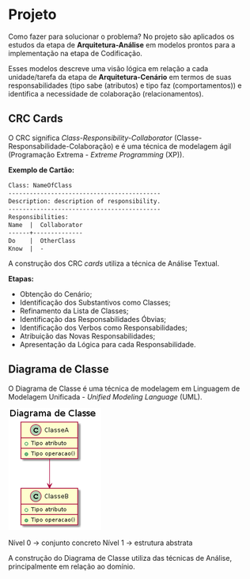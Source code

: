 # Projeto

Como fazer para solucionar o problema? No projeto são aplicados os estudos da etapa de **Arquitetura-Análise** em modelos prontos para a implementação na etapa de Codificação.

Esses modelos descreve uma visão lógica em relação a cada unidade/tarefa da etapa de **Arquitetura-Cenário** em termos de suas responsabilidades (tipo sabe (atributos) e tipo faz (comportamentos)) e identifica a necessidade de colaboração (relacionamentos).

## CRC Cards

O CRC significa _Class-Responsibility-Collaborator_ \(Classe-Responsabilidade-Colaboração\) e é uma técnica de modelagem ágil \(Programação Extrema - _Extreme Programming_ \(XP\)\).

**Exemplo de Cartão:**

```
Class: NameOfClass
-------------------------------------------
Description: description of responsibility.
-------------------------------------------
Responsibilities:
Name  |  Collaborator
------+--------------
Do    |  OtherClass
Know  |  -
```

A construção dos CRC _cards_ utiliza a técnica de Análise Textual.

**Etapas:**

* Obtenção do Cenário;
* Identificação dos Substantivos como Classes;
* Refinamento da Lista de Classes;
* Identificação das Responsabilidades Óbvias;
* Identificação dos Verbos como Responsabilidades;
* Atribuição das Novas Responsabilidades;
* Apresentação da Lógica para cada Responsabilidade.

## Diagrama de Classe

O Diagrama de Classe é uma técnica de modelagem em Linguagem de Modelagem Unificada - _Unified Modeling Language_ (UML).

![](/images/arquitetura-projeto-diagrama-classe.png)

Nível 0 -> conjunto concreto
Nível 1 -> estrutura abstrata

A construção do Diagrama de Classe utiliza das técnicas de Análise, principalmente em relação ao domínio.
